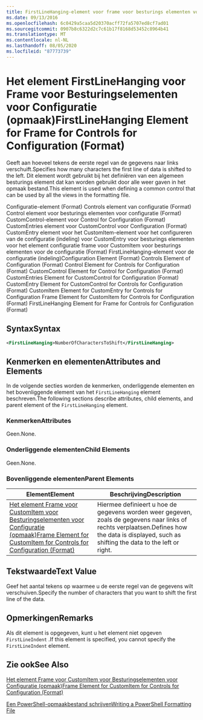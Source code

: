 ```yaml
---
title: FirstLineHanging-element voor frame voor besturings elementen voor configuratie (indeling) | Microsoft Docs
ms.date: 09/13/2016
ms.openlocfilehash: 6c0429a5caa5d20370acff72fa5707ed8cf7ad01
ms.sourcegitcommit: 0907b8c6322d2c7c61b17f8168d53452c8964b41
ms.translationtype: MT
ms.contentlocale: nl-NL
ms.lasthandoff: 08/05/2020
ms.locfileid: "87773739"
---
```

# <a name="firstlinehanging-element-for-frame-for-controls-for-configuration-format"></a><span data-ttu-id="d13bc-102">Het element FirstLineHanging voor Frame voor Besturingselementen voor Configuratie (opmaak)</span><span class="sxs-lookup"><span data-stu-id="d13bc-102">FirstLineHanging Element for Frame for Controls for Configuration (Format)</span></span>

<span data-ttu-id="d13bc-103">Geeft aan hoeveel tekens de eerste regel van de gegevens naar links verschuift.</span><span class="sxs-lookup"><span data-stu-id="d13bc-103">Specifies how many characters the first line of data is shifted to the left.</span></span> <span data-ttu-id="d13bc-104">Dit element wordt gebruikt bij het definiëren van een algemeen besturings element dat kan worden gebruikt door alle weer gaven in het opmaak bestand.</span><span class="sxs-lookup"><span data-stu-id="d13bc-104">This element is used when defining a common control that can be used by all the views in the formatting file.</span></span>

<span data-ttu-id="d13bc-105">Configuratie-element (Format) Controls element van configuratie (Format) Control element voor besturings elementen voor configuratie (Format) CustomControl-element voor Control for Configuration (Format) CustomEntries element voor CustomControl voor Configuration (Format) CustomEntry element voor het CustomItem-element voor het configureren van de configuratie (indeling) voor CustomEntry voor besturings elementen voor het element configuratie frame voor CustomItem voor besturings elementen voor de configuratie (Format) FirstLineHanging-element voor de configuratie (indeling)</span><span class="sxs-lookup"><span data-stu-id="d13bc-105">Configuration Element (Format) Controls Element of Configuration (Format) Control Element for Controls for Configuration (Format) CustomControl Element for Control for Configuration (Format) CustomEntries Element for CustomControl for Configuration (Format) CustomEntry Element for CustomControl for Controls for Configuration (Format) CustomItem Element for CustomEntry for Controls for Configuration Frame Element for CustomItem for Controls for Configuration (Format) FirstLineHanging Element for Frame for Controls for Configuration (Format)</span></span>

## <a name="syntax"></a><span data-ttu-id="d13bc-106">Syntax</span><span class="sxs-lookup"><span data-stu-id="d13bc-106">Syntax</span></span>

```xml
<FirstLineHanging>NumberOfCharactersToShift</FirstLineHanging>
```

## <a name="attributes-and-elements"></a><span data-ttu-id="d13bc-107">Kenmerken en elementen</span><span class="sxs-lookup"><span data-stu-id="d13bc-107">Attributes and Elements</span></span>

<span data-ttu-id="d13bc-108">In de volgende secties worden de kenmerken, onderliggende elementen en het bovenliggende element van het `FirstLineHanging` element beschreven.</span><span class="sxs-lookup"><span data-stu-id="d13bc-108">The following sections describe attributes, child elements, and parent element of the `FirstLineHanging` element.</span></span>

### <a name="attributes"></a><span data-ttu-id="d13bc-109">Kenmerken</span><span class="sxs-lookup"><span data-stu-id="d13bc-109">Attributes</span></span>

<span data-ttu-id="d13bc-110">Geen.</span><span class="sxs-lookup"><span data-stu-id="d13bc-110">None.</span></span>

### <a name="child-elements"></a><span data-ttu-id="d13bc-111">Onderliggende elementen</span><span class="sxs-lookup"><span data-stu-id="d13bc-111">Child Elements</span></span>

<span data-ttu-id="d13bc-112">Geen.</span><span class="sxs-lookup"><span data-stu-id="d13bc-112">None.</span></span>

### <a name="parent-elements"></a><span data-ttu-id="d13bc-113">Bovenliggende elementen</span><span class="sxs-lookup"><span data-stu-id="d13bc-113">Parent Elements</span></span>

|<span data-ttu-id="d13bc-114">Element</span><span class="sxs-lookup"><span data-stu-id="d13bc-114">Element</span></span>|<span data-ttu-id="d13bc-115">Beschrijving</span><span class="sxs-lookup"><span data-stu-id="d13bc-115">Description</span></span>|
|-------------|-----------------|
|[<span data-ttu-id="d13bc-116">Het element Frame voor CustomItem voor Besturingselementen voor Configuratie (opmaak)</span><span class="sxs-lookup"><span data-stu-id="d13bc-116">Frame Element for CustomItem for Controls for Configuration (Format)</span></span>](./frame-element-for-customitem-for-controls-for-configuration-format.md)|<span data-ttu-id="d13bc-117">Hiermee definieert u hoe de gegevens worden weer gegeven, zoals de gegevens naar links of rechts verplaatsen.</span><span class="sxs-lookup"><span data-stu-id="d13bc-117">Defines how the data is displayed, such as shifting the data to the left or right.</span></span>|

## <a name="text-value"></a><span data-ttu-id="d13bc-118">Tekstwaarde</span><span class="sxs-lookup"><span data-stu-id="d13bc-118">Text Value</span></span>

<span data-ttu-id="d13bc-119">Geef het aantal tekens op waarmee u de eerste regel van de gegevens wilt verschuiven.</span><span class="sxs-lookup"><span data-stu-id="d13bc-119">Specify the number of characters that you want to shift the first line of the data.</span></span>

## <a name="remarks"></a><span data-ttu-id="d13bc-120">Opmerkingen</span><span class="sxs-lookup"><span data-stu-id="d13bc-120">Remarks</span></span>

<span data-ttu-id="d13bc-121">Als dit element is opgegeven, kunt u het element niet opgeven `FirstLineIndent` .</span><span class="sxs-lookup"><span data-stu-id="d13bc-121">If this element is specified, you cannot specify the `FirstLineIndent` element.</span></span>

## <a name="see-also"></a><span data-ttu-id="d13bc-122">Zie ook</span><span class="sxs-lookup"><span data-stu-id="d13bc-122">See Also</span></span>

[<span data-ttu-id="d13bc-123">Het element Frame voor CustomItem voor Besturingselementen voor Configuratie (opmaak)</span><span class="sxs-lookup"><span data-stu-id="d13bc-123">Frame Element for CustomItem for Controls for Configuration (Format)</span></span>](./frame-element-for-customitem-for-controls-for-configuration-format.md)

[<span data-ttu-id="d13bc-124">Een PowerShell-opmaakbestand schrijven</span><span class="sxs-lookup"><span data-stu-id="d13bc-124">Writing a PowerShell Formatting File</span></span>](./writing-a-powershell-formatting-file.md)
